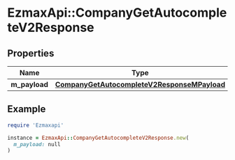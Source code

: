# EzmaxApi::CompanyGetAutocompleteV2Response

## Properties

| Name | Type | Description | Notes |
| ---- | ---- | ----------- | ----- |
| **m_payload** | [**CompanyGetAutocompleteV2ResponseMPayload**](CompanyGetAutocompleteV2ResponseMPayload.md) |  |  |

## Example

```ruby
require 'Ezmaxapi'

instance = EzmaxApi::CompanyGetAutocompleteV2Response.new(
  m_payload: null
)
```

